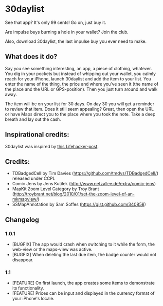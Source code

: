 # 30daylist

See that app? It's only 99 cents! Go on, just buy it.

Are impulse buys burning a hole in your wallet? Join the club.

Also, download 30daylist, the last impulse buy you ever need to make.

## What does it do?

Say you see something interesting, an app, a piece of clothing, whatever. You dig in your pockets but instead of whipping out your wallet, you calmly reach for your iPhone, launch 30daylist and add the item to your list. You enter the name of the thing, the price and where you've seen it (the name of the place and the URL or GPS-position). Then you just turn around and walk away.

The item will be on your list for 30 days. On day 30 you will get a reminder to review that item. Does it still seem appealing? Great, then open the URL or have Maps direct you to the place where you took the note. Take a deep breath and lay out the cash.

## Inspirational credits:

30daylist was inspired by [this Lifehacker-post](http://lifehacker.com/5331634/skip-impulse-buys-with-a-30+day-list).


## Credits:

* TDBadgedCell by Tim Davies (https://github.com/tmdvs/TDBadgedCell/) released under CCPL
* Comic Jens by Jens Kutilek (http://www.netzallee.de/extra/comic-jens)
* MapKit Zoom Level Category by Troy Brant (http://troybrant.net/blog/2010/01/set-the-zoom-level-of-an-mkmapview/)
* SSMapAnnotation by Sam Soffes (https://gist.github.com/340858)


## Changelog

### 1.0.1

* [BUGFIX] The app would crash when switching to it while the form, the web-view or the maps-view was active.
* [BUGFIX] When deleting the last due item, the badge counter would not disappear.

### 1.1

* [FEATURE] On first launch, the app creates some items to demonstrate its functionality.
* [FEATURE] Prices can be input and displayed in the currency format of your iPhone's locale.